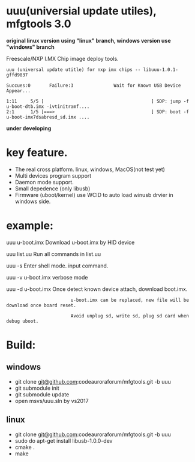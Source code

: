 # uuu(universial update utiles), mfgtools 3.0 
**original linux version using "linux" branch, windows version use "windows" branch**

Freescale/NXP I.MX Chip image deploy tools.

    uuu (universal update utitle) for nxp imx chips -- libuuu-1.0.1-gffd9837

    Succues:0       Failure:3               Wait for Known USB Device Appear...

    1:11     5/5 [                                        ] SDP: jump -f u-boot-dtb.imx -ivtinitramf....
    2:1      1/5 [===>                                    ] SDP: boot -f u-boot-imx7dsabresd_sd.imx ....


**under developing**

# key feature. 
 - The real cross platform. linux, windows, MacOS(not test yet)
 - Multi devices program support
 - Daemon mode support.
 - Small depedence (only libusb)
 - Firmware (uboot/kernel) use WCID to auto load winusb drvier in windows side.

# example:
  uuu u-boot.imx            Download u-boot.imx by HID device
  
  uuu list.uu               Run all commands in list.uu
  
  uuu -s                    Enter shell mode. input command. 

  uuu -v u-boot.imx         verbose mode
 
  uuu -d u-boot.imx         Once detect known device attach, download boot.imx. 
                            
                            u-boot.imx can be replaced, new file will be download once board reset.
                            
                            Avoid unplug sd, write sd, plug sd card when debug uboot.

# Build:

## windows
- git clone git@github.com:codeauroraforum/mfgtools.git -b uuu
- git submodule init
- git submodule update
- open msvs/uuu.sln by vs2017

## linux
- git clone git@github.com:codeauroraforum/mfgtools.git -b uuu
- sudo do apt-get install libusb-1.0.0-dev
- cmake .
- make
